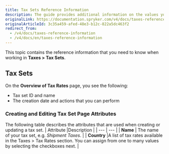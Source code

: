 ```yaml
---
title: Tax Sets Reference Information
description: The guide provides additional information on the values you use when managing tax sets in the Back Office.
originalLink: https://documentation.spryker.com/v4/docs/taxes-reference-information
originalArticleId: 3c35a459-afed-48e3-b12c-822a5dc463f2
redirect_from:
  - /v4/docs/taxes-reference-information
  - /v4/docs/en/taxes-reference-information
---
```


This topic contains the reference information that you need to know when working in **Taxes > Tax Sets**.

## Tax Sets
On the **Overview of Tax Rates** page, you see the following:
* Tax set ID and name
* The creation date and actions that you can perform

### Creating and Editing Tax Set Page Attributes

The following table describes the attributes that are used when creating or updating a tax set.
| Attribute |Description  |
| --- | --- |
| **Name** | The name of your tax set, e.g. _Shipment Taxes_. |
| **Country** |A list of tax rates available in the Taxes > Tax Rates section. You can assign from one to many values by selecting the checkboxes next. |
